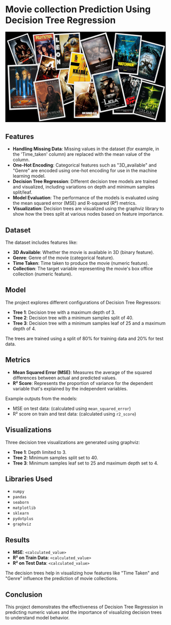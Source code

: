 # Movie collection Prediction Using Decision Tree Regression

![Project Image](project_image.jpg)

## **Features**
- **Handling Missing Data**: Missing values in the dataset (for example, in the 'Time_taken' column) are replaced with the mean value of the column.
- **One-Hot Encoding**: Categorical features such as "3D_available" and "Genre" are encoded using one-hot encoding for use in the machine learning model.
- **Decision Tree Regression**: Different decision tree models are trained and visualized, including variations on depth and minimum samples split/leaf.
- **Model Evaluation**: The performance of the models is evaluated using the mean squared error (MSE) and R-squared (R²) metrics.
- **Visualization**: Decision trees are visualized using the graphviz library to show how the trees split at various nodes based on feature importance.

## **Dataset**
The dataset includes features like:
- **3D Available**: Whether the movie is available in 3D (binary feature).
- **Genre**: Genre of the movie (categorical feature).
- **Time Taken**: Time taken to produce the movie (numeric feature).
- **Collection**: The target variable representing the movie's box office collection (numeric feature).

## **Model**
The project explores different configurations of Decision Tree Regressors:
- **Tree 1**: Decision tree with a maximum depth of 3.
- **Tree 2**: Decision tree with a minimum samples split of 40.
- **Tree 3**: Decision tree with a minimum samples leaf of 25 and a maximum depth of 4.

The trees are trained using a split of 80% for training data and 20% for test data.

## **Metrics**
- **Mean Squared Error (MSE)**: Measures the average of the squared differences between actual and predicted values.
- **R² Score**: Represents the proportion of variance for the dependent variable that's explained by the independent variables.

Example outputs from the models:
- MSE on test data: (calculated using `mean_squared_error`)
- R² score on train and test data: (calculated using `r2_score`)

## **Visualizations**
Three decision tree visualizations are generated using graphviz:
- **Tree 1**: Depth limited to 3.
- **Tree 2**: Minimum samples split set to 40.
- **Tree 3**: Minimum samples leaf set to 25 and maximum depth set to 4.

## **Libraries Used**
- `numpy`
- `pandas`
- `seaborn`
- `matplotlib`
- `sklearn`
- `pydotplus`
- `graphviz`

## **Results**
- **MSE**: `<calculated_value>`
- **R² on Train Data**: `<calculated_value>`
- **R² on Test Data**: `<calculated_value>`

The decision trees help in visualizing how features like "Time Taken" and "Genre" influence the prediction of movie collections.

## **Conclusion**
This project demonstrates the effectiveness of Decision Tree Regression in predicting numeric values and the importance of visualizing decision trees to understand model behavior.
